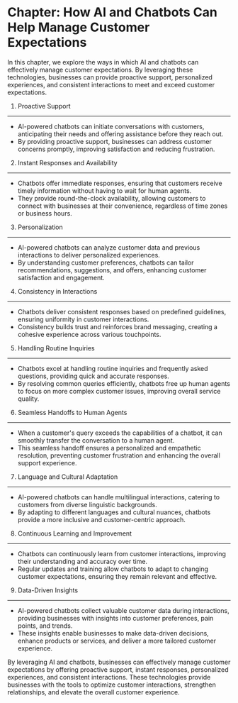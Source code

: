 Chapter: How AI and Chatbots Can Help Manage Customer Expectations
==================================================================

In this chapter, we explore the ways in which AI and chatbots can effectively manage customer expectations. By leveraging these technologies, businesses can provide proactive support, personalized experiences, and consistent interactions to meet and exceed customer expectations.

1. Proactive Support
--------------------

* AI-powered chatbots can initiate conversations with customers, anticipating their needs and offering assistance before they reach out.
* By providing proactive support, businesses can address customer concerns promptly, improving satisfaction and reducing frustration.

2. Instant Responses and Availability
-------------------------------------

* Chatbots offer immediate responses, ensuring that customers receive timely information without having to wait for human agents.
* They provide round-the-clock availability, allowing customers to connect with businesses at their convenience, regardless of time zones or business hours.

3. Personalization
------------------

* AI-powered chatbots can analyze customer data and previous interactions to deliver personalized experiences.
* By understanding customer preferences, chatbots can tailor recommendations, suggestions, and offers, enhancing customer satisfaction and engagement.

4. Consistency in Interactions
------------------------------

* Chatbots deliver consistent responses based on predefined guidelines, ensuring uniformity in customer interactions.
* Consistency builds trust and reinforces brand messaging, creating a cohesive experience across various touchpoints.

5. Handling Routine Inquiries
-----------------------------

* Chatbots excel at handling routine inquiries and frequently asked questions, providing quick and accurate responses.
* By resolving common queries efficiently, chatbots free up human agents to focus on more complex customer issues, improving overall service quality.

6. Seamless Handoffs to Human Agents
------------------------------------

* When a customer's query exceeds the capabilities of a chatbot, it can smoothly transfer the conversation to a human agent.
* This seamless handoff ensures a personalized and empathetic resolution, preventing customer frustration and enhancing the overall support experience.

7. Language and Cultural Adaptation
-----------------------------------

* AI-powered chatbots can handle multilingual interactions, catering to customers from diverse linguistic backgrounds.
* By adapting to different languages and cultural nuances, chatbots provide a more inclusive and customer-centric approach.

8. Continuous Learning and Improvement
--------------------------------------

* Chatbots can continuously learn from customer interactions, improving their understanding and accuracy over time.
* Regular updates and training allow chatbots to adapt to changing customer expectations, ensuring they remain relevant and effective.

9. Data-Driven Insights
-----------------------

* AI-powered chatbots collect valuable customer data during interactions, providing businesses with insights into customer preferences, pain points, and trends.
* These insights enable businesses to make data-driven decisions, enhance products or services, and deliver a more tailored customer experience.

By leveraging AI and chatbots, businesses can effectively manage customer expectations by offering proactive support, instant responses, personalized experiences, and consistent interactions. These technologies provide businesses with the tools to optimize customer interactions, strengthen relationships, and elevate the overall customer experience.

